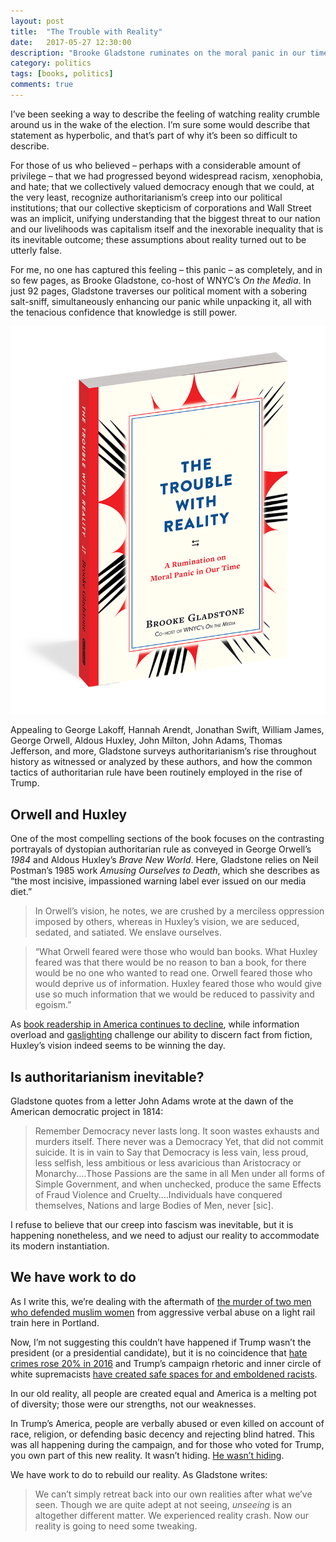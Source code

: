 ```yaml
---
layout: post
title:  "The Trouble with Reality"
date:   2017-05-27 12:30:00
description: "Brooke Gladstone ruminates on the moral panic in our time."
category: politics
tags: [books, politics]
comments: true
---
```


I’ve been seeking a way to describe the feeling of watching reality crumble around us in the wake of the election. I’m sure some would describe that statement as hyperbolic, and that’s part of why it’s been so difficult to describe.

For those of us who believed – perhaps with a considerable amount of privilege – that we had progressed beyond widespread racism, xenophobia, and hate; that we collectively valued democracy enough that we could, at the very least, recognize authoritarianism’s creep into our political institutions; that our collective skepticism of corporations and Wall Street was an implicit, unifying understanding that the biggest threat to our nation and our livelihoods was capitalism itself and the inexorable inequality that is its inevitable outcome; these assumptions about reality turned out to be utterly false. 

For me, no one has captured this feeling – this panic – as completely, and in so few pages, as Brooke Gladstone, co-host of WNYC’s _On the Media_. In just 92 pages, Gladstone traverses our political moment with a sobering salt-sniff, simultaneously enhancing our panic while unpacking it, all with the tenacious confidence that knowledge is still power.

[![The Trouble with Reality book cover](../assets/images/trouble_reality.png)](https://www.workman.com/products/the-trouble-with-reality-1)

Appealing to George Lakoff, Hannah Arendt, Jonathan Swift, William James, George Orwell, Aldous Huxley, John Milton, John Adams, Thomas Jefferson, and more, Gladstone surveys authoritarianism’s rise throughout history as witnessed or analyzed by these authors, and how the common tactics of authoritarian rule have been routinely employed in the rise of Trump.

## Orwell and Huxley

One of the most compelling sections of the book focuses on the contrasting portrayals of dystopian authoritarian rule as conveyed in George Orwell’s _1984_ and Aldous Huxley’s _Brave New World_. Here, Gladstone relies on Neil Postman’s 1985 work _Amusing Ourselves to Death_, which she describes as “the most incisive, impassioned warning label ever issued on our media diet.”

> In Orwell’s vision, he notes, we are crushed by a merciless oppression imposed by others, whereas in Huxley’s vision, we are seduced, sedated, and satiated. We enslave ourselves.

 > “What Orwell feared were those who would ban books. What Huxley feared was that there would be no reason to ban a book, for there would be no one who wanted to read one. Orwell feared those who would deprive us of information. Huxley feared those who would give use so much information that we would be reduced to passivity and egoism.”
 
As [book readership in America continues to decline](http://www.latimes.com/books/jacketcopy/la-et-jc-fewer-americans-reading-books-20151021-story.html), while information overload and [gaslighting](https://www.washingtonpost.com/posteverything/wp/2016/11/07/the-trump-campaigns-war-on-reality-made-me-question-what-i-saw/?utm_term=.7f619b918257) challenge our ability to discern fact from fiction, Huxley’s vision indeed seems to be winning the day.

## Is authoritarianism inevitable?

Gladstone quotes from a letter John Adams wrote at the dawn of the American democratic project in 1814:

> Remember Democracy never lasts long. It soon wastes exhausts and murders itself. There never was a Democracy Yet, that did not commit suicide. It is in vain to Say that Democracy is less vain, less proud, less selfish, less ambitious or less avaricious than Aristocracy or Monarchy....Those Passions are the same in all Men under all forms of Simple Government, and when unchecked, produce the same Effects of Fraud Violence and Cruelty....Individuals have conquered themselves, Nations and large Bodies of Men, never [sic].

I refuse to believe that our creep into fascism was inevitable, but it is happening nonetheless, and we need to adjust our reality to accommodate its modern instantiation.

## We have work to do

As I write this, we’re dealing with the aftermath of [the murder of two men who defended muslim women](http://www.oregonlive.com/portland/index.ssf/2017/05/police_responding_to_ne_portla.html#incart_big-photo) from aggressive verbal abuse on a light rail train here in Portland. 

Now, I’m not suggesting this couldn’t have happened if Trump wasn’t the president (or a presidential candidate), but it is no coincidence that [hate crimes rose 20% in 2016](http://www.nbcnews.com/news/us-news/u-s-hate-crimes-20-percent-2016-fueled-election-campaign-n733306) and Trump’s campaign rhetoric and inner circle of white supremacists [have created safe spaces for and emboldened racists](https://www.salon.com/2017/03/08/trumps-election-has-created-safe-spaces-for-racists-southern-poverty-law-centers-heidi-beirich-on-the-wave-of-hate-crimes/).

In our old reality, all people are created equal and America is a melting pot of diversity; those were our strengths, not our weaknesses.

In Trump’s America, people are verbally abused or even killed on account of race, religion, or defending basic decency and rejecting blind hatred. This was all happening during the campaign, and for those who voted for Trump, you own part of this new reality. It wasn’t hiding. [He wasn’t hiding](https://www.vox.com/2016/7/25/12270880/donald-trump-racism-history).

We have work to do to rebuild our reality. As Gladstone writes:

> We can’t simply retreat back into our own realities after what we’ve seen. Though we are quite adept at not seeing, _unseeing_ is an altogether different matter. We experienced reality crash. Now our reality is going to need some tweaking.


